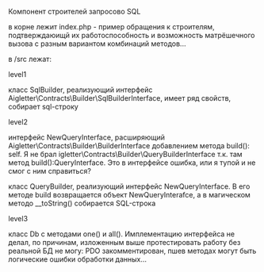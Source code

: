 Компонент строителей запросово SQL

в корне лежит index.php - пример обращения к строителям, подтверждаюищй их работоспособность и возможность матрёшечного вызова с разным вариантом комбинаций методов...

в /src лежат:

level1

класс SqlBuilder, реализующий интерфейс Aigletter\Contracts\Builder\SqlBuilderInterface, имеет ряд свойств, собирает sql-строку 


level2

интерфейс NewQueryInterface, расширяющий Aigletter\Contracts\Builder\BuilderInterface добавлением метода build(): self.
Я не брал igletter\Contracts\Builder\QueryBuilderInterface т.к. там метод build():QueryInterface. Это в интерфейсе ошибка, или я тупой и не смог с ним справиться?

класс QueryBuilder, реализующий интерфейс NewQueryInterface. В его методе build возвращается объект NewQueryInterafce, а в магическом методо __toString() собирается SQL-строка

level3

класс Db с методами one() и all(). Имплементацию интерфейса не делал, по причинам, изложенным выше
протестировать работу без реальной БД не могу: PDO закомментирован, пшев методах могут быть логические ошибки обработки данных...







